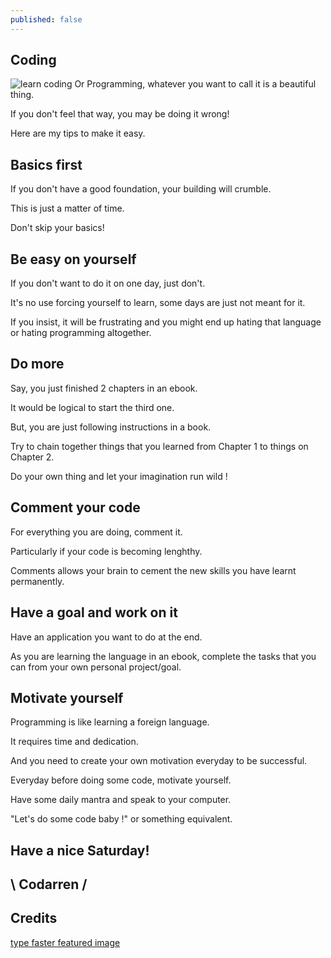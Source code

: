 ```yaml
---
published: false
---
```

## Coding

![learn coding](https://github.com/codarrenvelvindron/codarrenvelvindron.github.io/raw/master/images/how_to_type_faster_thumb800.jpg)
Or Programming, whatever you want to call it is a beautiful thing.

If you don't feel that way, you may be doing it wrong!

Here are my tips to make it easy.

## Basics first
If you don't have a good foundation, your building will crumble.

This is just a matter of time.

Don't skip your basics!

## Be easy on yourself
If you don't want to do it on one day, just don't.

It's no use forcing yourself to learn, some days are just not meant for it.

If you insist, it will be frustrating and you might end up hating that language or hating programming altogether.


## Do more
Say, you just finished 2 chapters in an ebook.

It would be logical to start the third one.

But, you are just following instructions in a book.

Try to chain together things that you learned from Chapter 1 to things on Chapter 2.

Do your own thing and let your imagination run wild !


## Comment your code
For everything you are doing, comment it.

Particularly if your code is becoming lenghthy.

Comments allows your brain to cement the new skills you have learnt permanently.


## Have a goal and work on it
Have an application you want to do at the end.

As you are learning the language in an ebook, complete the tasks that you can from your own personal project/goal.


## Motivate yourself
Programming is like learning a foreign language.

It requires time and dedication.

And you need to create your own motivation everyday to be successful.

Everyday before doing some code, motivate yourself.

Have some daily mantra and speak to your computer.

"Let's do some code baby !" or something equivalent.

## Have a nice Saturday!

## \ Codarren /

## Credits
[type faster featured image](https://www.techadvisor.co.uk/cmsdata/features/3651757/how_to_type_faster_thumb800.jpg)